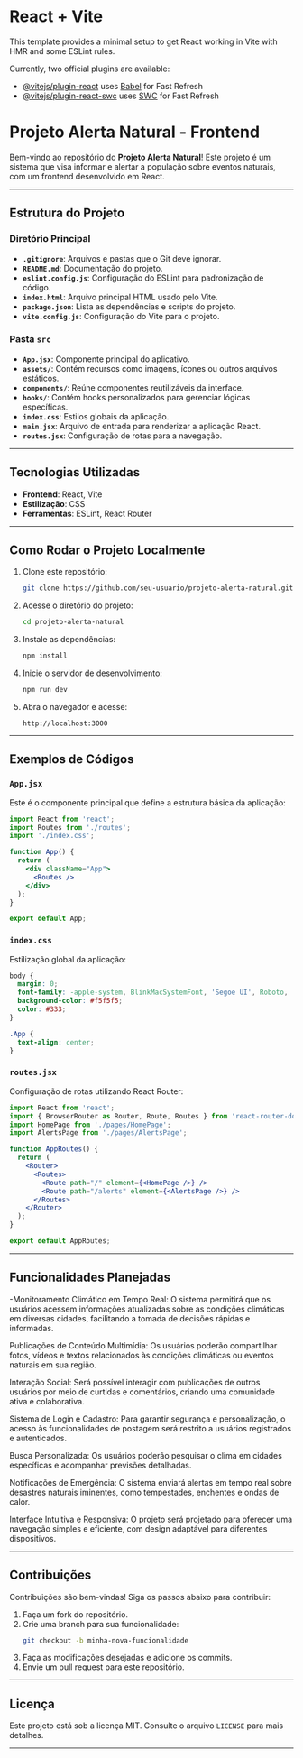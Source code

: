 # React + Vite

This template provides a minimal setup to get React working in Vite with HMR and some ESLint rules.

Currently, two official plugins are available:

- [@vitejs/plugin-react](https://github.com/vitejs/vite-plugin-react/blob/main/packages/plugin-react/README.md) uses [Babel](https://babeljs.io/) for Fast Refresh
- [@vitejs/plugin-react-swc](https://github.com/vitejs/vite-plugin-react-swc) uses [SWC](https://swc.rs/) for Fast Refresh


# Projeto Alerta Natural - Frontend

Bem-vindo ao repositório do **Projeto Alerta Natural**! Este projeto é um sistema que visa informar e alertar a população sobre eventos naturais, com um frontend desenvolvido em React.

---

## Estrutura do Projeto

### Diretório Principal

- **`.gitignore`**: Arquivos e pastas que o Git deve ignorar.
- **`README.md`**: Documentação do projeto.
- **`eslint.config.js`**: Configuração do ESLint para padronização de código.
- **`index.html`**: Arquivo principal HTML usado pelo Vite.
- **`package.json`**: Lista as dependências e scripts do projeto.
- **`vite.config.js`**: Configuração do Vite para o projeto.

### Pasta `src`

- **`App.jsx`**: Componente principal do aplicativo.
- **`assets/`**: Contém recursos como imagens, ícones ou outros arquivos estáticos.
- **`components/`**: Reúne componentes reutilizáveis da interface.
- **`hooks/`**: Contém hooks personalizados para gerenciar lógicas específicas.
- **`index.css`**: Estilos globais da aplicação.
- **`main.jsx`**: Arquivo de entrada para renderizar a aplicação React.
- **`routes.jsx`**: Configuração de rotas para a navegação.

---

## Tecnologias Utilizadas

- **Frontend**: React, Vite
- **Estilização**: CSS
- **Ferramentas**: ESLint, React Router

---

## Como Rodar o Projeto Localmente

1. Clone este repositório:
   ```bash
   git clone https://github.com/seu-usuario/projeto-alerta-natural.git
   ```
2. Acesse o diretório do projeto:
   ```bash
   cd projeto-alerta-natural
   ```
3. Instale as dependências:
   ```bash
   npm install
   ```
4. Inicie o servidor de desenvolvimento:
   ```bash
   npm run dev
   ```
5. Abra o navegador e acesse:
   ```
   http://localhost:3000
   ```

---

## Exemplos de Códigos

### `App.jsx`

Este é o componente principal que define a estrutura básica da aplicação:

```jsx
import React from 'react';
import Routes from './routes';
import './index.css';

function App() {
  return (
    <div className="App">
      <Routes />
    </div>
  );
}

export default App;
```

### `index.css`

Estilização global da aplicação:

```css
body {
  margin: 0;
  font-family: -apple-system, BlinkMacSystemFont, 'Segoe UI', Roboto, 'Helvetica Neue', Arial, sans-serif;
  background-color: #f5f5f5;
  color: #333;
}

.App {
  text-align: center;
}
```

### `routes.jsx`

Configuração de rotas utilizando React Router:

```jsx
import React from 'react';
import { BrowserRouter as Router, Route, Routes } from 'react-router-dom';
import HomePage from './pages/HomePage';
import AlertsPage from './pages/AlertsPage';

function AppRoutes() {
  return (
    <Router>
      <Routes>
        <Route path="/" element={<HomePage />} />
        <Route path="/alerts" element={<AlertsPage />} />
      </Routes>
    </Router>
  );
}

export default AppRoutes;
```

---

## Funcionalidades Planejadas

-Monitoramento Climático em Tempo Real:
O sistema permitirá que os usuários acessem informações atualizadas sobre as condições climáticas em diversas cidades, facilitando a tomada de decisões rápidas e informadas.

Publicações de Conteúdo Multimídia:
Os usuários poderão compartilhar fotos, vídeos e textos relacionados às condições climáticas ou eventos naturais em sua região.

Interação Social:
Será possível interagir com publicações de outros usuários por meio de curtidas e comentários, criando uma comunidade ativa e colaborativa.

Sistema de Login e Cadastro:
Para garantir segurança e personalização, o acesso às funcionalidades de postagem será restrito a usuários registrados e autenticados.

Busca Personalizada:
Os usuários poderão pesquisar o clima em cidades específicas e acompanhar previsões detalhadas.

Notificações de Emergência:
O sistema enviará alertas em tempo real sobre desastres naturais iminentes, como tempestades, enchentes e ondas de calor.

Interface Intuitiva e Responsiva:
O projeto será projetado para oferecer uma navegação simples e eficiente, com design adaptável para diferentes dispositivos.

---

## Contribuições

Contribuições são bem-vindas! Siga os passos abaixo para contribuir:

1. Faça um fork do repositório.
2. Crie uma branch para sua funcionalidade:
   ```bash
   git checkout -b minha-nova-funcionalidade
   ```
3. Faça as modificações desejadas e adicione os commits.
4. Envie um pull request para este repositório.

---

## Licença

Este projeto está sob a licença MIT. Consulte o arquivo `LICENSE` para mais detalhes.

---

##